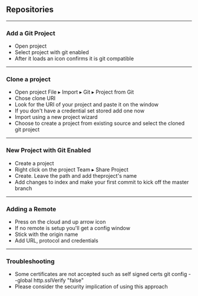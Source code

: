 ## Repositories

----------

### Add a Git Project
- Open project
- Select project with git enabled
- After it loads an icon confirms it is git compatible

----------

### Clone a project
- Open project
  File ▸ Import ▸ Git ▸ Project from Git
- Chose clone URI
- Look for the URI of your project and paste it on the window
- If you don't have a credential set stored add one now
- Import using a new project wizard
- Choose to create a project from existing source and select the cloned git 
project

----------
### New Project with Git Enabled
- Create a project
- Right click on the project 
  Team ▸ Share Project
- Create. Leave the path and add theproject's name 
- Add changes to index and make your first commit to kick off the master branch

----------
### Adding a Remote
- Press on the cloud and up arrow icon 
- If no remote is setup you'll get a config window
- Stick with the origin name
- Add URL, protocol and credentials

----------

### Troubleshooting
- Some certificates are not accepted such as self signed certs
  git config --global http.sslVerify "false" 
- Please consider the security implication of using this approach 

